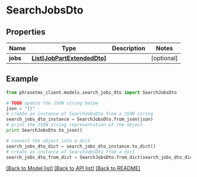 # SearchJobsDto

## Properties

| Name     | Type                                                  | Description | Notes      |
| -------- | ----------------------------------------------------- | ----------- | ---------- |
| **jobs** | [**List[JobPartExtendedDto]**](JobPartExtendedDto.md) |             | [optional] |

## Example

```python
from phrasetms_client.models.search_jobs_dto import SearchJobsDto

# TODO update the JSON string below
json = "{}"
# create an instance of SearchJobsDto from a JSON string
search_jobs_dto_instance = SearchJobsDto.from_json(json)
# print the JSON string representation of the object
print SearchJobsDto.to_json()

# convert the object into a dict
search_jobs_dto_dict = search_jobs_dto_instance.to_dict()
# create an instance of SearchJobsDto from a dict
search_jobs_dto_from_dict = SearchJobsDto.from_dict(search_jobs_dto_dict)
```

[[Back to Model list]](../README.md#documentation-for-models) [[Back to API list]](../README.md#documentation-for-api-endpoints) [[Back to README]](../README.md)
